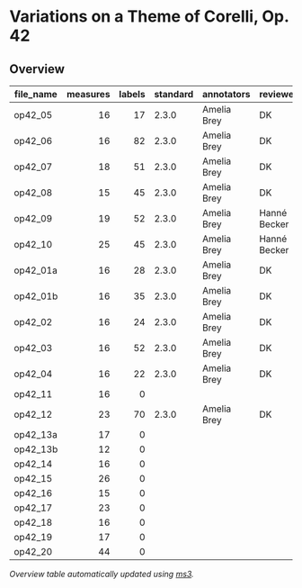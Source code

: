 # Variations on a Theme of Corelli, Op. 42

## Overview
|file_name|measures|labels|standard|annotators | reviewers  |
|---------|-------:|-----:|--------|-----------|------------|
|op42_05  |      16|    17|2.3.0   |Amelia Brey|DK          |
|op42_06  |      16|    82|2.3.0   |Amelia Brey|DK          |
|op42_07  |      18|    51|2.3.0   |Amelia Brey|DK          |
|op42_08  |      15|    45|2.3.0   |Amelia Brey|DK          |
|op42_09  |      19|    52|2.3.0   |Amelia Brey|Hanné Becker|
|op42_10  |      25|    45|2.3.0   |Amelia Brey|Hanné Becker|
|op42_01a |      16|    28|2.3.0   |Amelia Brey|DK          |
|op42_01b |      16|    35|2.3.0   |Amelia Brey|DK          |
|op42_02  |      16|    24|2.3.0   |Amelia Brey|DK          |
|op42_03  |      16|    52|2.3.0   |Amelia Brey|DK          |
|op42_04  |      16|    22|2.3.0   |Amelia Brey|DK          |
|op42_11  |      16|     0|        |           |            |
|op42_12  |      23|    70|2.3.0   |Amelia Brey|DK          |
|op42_13a |      17|     0|        |           |            |
|op42_13b |      12|     0|        |           |            |
|op42_14  |      16|     0|        |           |            |
|op42_15  |      26|     0|        |           |            |
|op42_16  |      15|     0|        |           |            |
|op42_17  |      23|     0|        |           |            |
|op42_18  |      16|     0|        |           |            |
|op42_19  |      17|     0|        |           |            |
|op42_20  |      44|     0|        |           |            |


*Overview table automatically updated using [ms3](https://johentsch.github.io/ms3/).*
